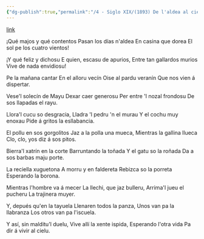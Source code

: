 ```yaml
---
{"dg-publish":true,"permalink":"/4 - Siglo XIX/(1893) De l'aldea al cielu/","tags":["#Siglo_19","a1893","oriental","Angel_de_la_Moría","escrito","Llanes","poema"]}
---
```


[link](https://bibliotecavirtual.asturias.es/i18n/consulta/registro.cmd?id=2946)

¡Qué majos y qué contentos
Pasan los días n'aldea
En casina que dorea
El sol pe los cuatro vientos!

¡Y qué feliz y dichosu
E quien, escasu de apurios,
Entre tan gallardos murios
Vive de nada envidiosu!

Pe la mañana cantar
En el alloru vecín
Oise al pardu veranín
Que nos vien á dispertar.

Vese'l solecín de Mayu
Dexar caer generosu
Per entre 'l nozal frondosu
De sos llapadas el rayu.

Llora'l cucu so desgracia,
Lladra 'l pedru 'n el murau
Y el cochu muy enoxau
Pide á gritos la esllabancia.

El pollu en sos gorgolitos
Jaz a la polla una mueca,
Mientras la gallina llueca
Clo, clo, yos diz á sos pitos.

Bierra'l xatrín en la corte
Barruntando la toñada
Y el gatu so la roñada
Da a sos barbas maju porte.

La reciella xuguetona
A morru y en faldereta
Rebizca so la porreta
Esperando la borona.

Mientras l'hombre va á mecer
La llechi, que jaz bulleru,
Arrima'l jueu el pucheru
La trajinera muyer.

Y, depués qu'en la tayuela
Llenaren todos la panza,
Unos van pa la llabranza
Los otros van pa l'iscuela.

Y así, sin malditu'l duelu,
Vive allí la xente ispida,
Esperando l'otra vida
Pa dir á vivir al cielu.



